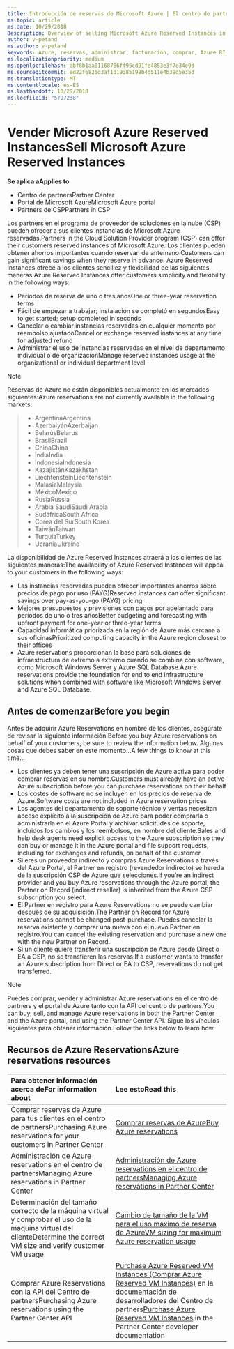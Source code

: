 ```yaml
---
title: Introducción de reservas de Microsoft Azure | El centro de partners
ms.topic: article
ms.date: 10/29/2018
Description: Overview of selling Microsoft Azure Reserved Instances in CSP.
author: v-petand
ms.author: v-petand
keywords: Azure, reservas, administrar, facturación, comprar, Azure RI, instancias reservadas de Azure
ms.localizationpriority: medium
ms.openlocfilehash: abf8b1aa01168786ff95cd91fe4853e3f7e34e9d
ms.sourcegitcommit: ed22f6825d3af1d19385198b4d511e4b39d5e353
ms.translationtype: MT
ms.contentlocale: es-ES
ms.lasthandoff: 10/29/2018
ms.locfileid: "5797238"
---
```

# <a name="sell-microsoft-azure-reserved-instances"></a><span data-ttu-id="4a1ec-103">Vender Microsoft Azure Reserved Instances</span><span class="sxs-lookup"><span data-stu-id="4a1ec-103">Sell Microsoft Azure Reserved Instances</span></span> 

**<span data-ttu-id="4a1ec-104">Se aplica a</span><span class="sxs-lookup"><span data-stu-id="4a1ec-104">Applies to</span></span>**

-  <span data-ttu-id="4a1ec-105">Centro de partners</span><span class="sxs-lookup"><span data-stu-id="4a1ec-105">Partner Center</span></span>
-  <span data-ttu-id="4a1ec-106">Portal de Microsoft Azure</span><span class="sxs-lookup"><span data-stu-id="4a1ec-106">Microsoft Azure portal</span></span>
-  <span data-ttu-id="4a1ec-107">Partners de CSP</span><span class="sxs-lookup"><span data-stu-id="4a1ec-107">Partners in CSP</span></span>

<span data-ttu-id="4a1ec-108">Los partners en el programa de proveedor de soluciones en la nube (CSP) pueden ofrecer a sus clientes instancias de Microsoft Azure reservadas.</span><span class="sxs-lookup"><span data-stu-id="4a1ec-108">Partners in the Cloud Solution Provider program (CSP) can offer their customers reserved instances of Microsoft Azure.</span></span> <span data-ttu-id="4a1ec-109">Los clientes pueden obtener ahorros importantes cuando reservan de antemano.</span><span class="sxs-lookup"><span data-stu-id="4a1ec-109">Customers can gain significant savings when they reserve in advance.</span></span> <span data-ttu-id="4a1ec-110">Azure Reserved Instances ofrece a los clientes sencillez y flexibilidad de las siguientes maneras:</span><span class="sxs-lookup"><span data-stu-id="4a1ec-110">Azure Reserved Instances offer customers simplicity and flexibility in the following ways:</span></span>

-   <span data-ttu-id="4a1ec-111">Períodos de reserva de uno o tres años</span><span class="sxs-lookup"><span data-stu-id="4a1ec-111">One or three-year reservation terms</span></span> 
-   <span data-ttu-id="4a1ec-112">Fácil de empezar a trabajar; instalación se completó en segundos</span><span class="sxs-lookup"><span data-stu-id="4a1ec-112">Easy to get started; setup completed in seconds</span></span> 
-   <span data-ttu-id="4a1ec-113">Cancelar o cambiar instancias reservadas en cualquier momento por reembolso ajustado</span><span class="sxs-lookup"><span data-stu-id="4a1ec-113">Cancel or exchange reserved instances at any time for adjusted refund</span></span> 
-   <span data-ttu-id="4a1ec-114">Administrar el uso de instancias reservadas en el nivel de departamento individual o de organización</span><span class="sxs-lookup"><span data-stu-id="4a1ec-114">Manage reserved instances usage at the organizational or individual department level</span></span> 

> [!NOTE]  
> <span data-ttu-id="4a1ec-115">Reservas de Azure no están disponibles actualmente en los mercados siguientes:</span><span class="sxs-lookup"><span data-stu-id="4a1ec-115">Azure reservations are not currently available in the following markets:</span></span>
  
> * <span data-ttu-id="4a1ec-116">Argentina</span><span class="sxs-lookup"><span data-stu-id="4a1ec-116">Argentina</span></span>
> * <span data-ttu-id="4a1ec-117">Azerbaiyán</span><span class="sxs-lookup"><span data-stu-id="4a1ec-117">Azerbaijan</span></span>
> * <span data-ttu-id="4a1ec-118">Belarús</span><span class="sxs-lookup"><span data-stu-id="4a1ec-118">Belarus</span></span>
> * <span data-ttu-id="4a1ec-119">Brasil</span><span class="sxs-lookup"><span data-stu-id="4a1ec-119">Brazil</span></span>
> * <span data-ttu-id="4a1ec-120">China</span><span class="sxs-lookup"><span data-stu-id="4a1ec-120">China</span></span>
> * <span data-ttu-id="4a1ec-121">India</span><span class="sxs-lookup"><span data-stu-id="4a1ec-121">India</span></span>
> * <span data-ttu-id="4a1ec-122">Indonesia</span><span class="sxs-lookup"><span data-stu-id="4a1ec-122">Indonesia</span></span>
> * <span data-ttu-id="4a1ec-123">Kazajistán</span><span class="sxs-lookup"><span data-stu-id="4a1ec-123">Kazakhstan</span></span>
> * <span data-ttu-id="4a1ec-124">Liechtenstein</span><span class="sxs-lookup"><span data-stu-id="4a1ec-124">Liechtenstein</span></span>
> * <span data-ttu-id="4a1ec-125">Malasia</span><span class="sxs-lookup"><span data-stu-id="4a1ec-125">Malaysia</span></span>
> * <span data-ttu-id="4a1ec-126">México</span><span class="sxs-lookup"><span data-stu-id="4a1ec-126">Mexico</span></span>
> * <span data-ttu-id="4a1ec-127">Rusia</span><span class="sxs-lookup"><span data-stu-id="4a1ec-127">Russia</span></span>
> * <span data-ttu-id="4a1ec-128">Arabia Saudí</span><span class="sxs-lookup"><span data-stu-id="4a1ec-128">Saudi Arabia</span></span>
> * <span data-ttu-id="4a1ec-129">Sudáfrica</span><span class="sxs-lookup"><span data-stu-id="4a1ec-129">South Africa</span></span>
> * <span data-ttu-id="4a1ec-130">Corea del Sur</span><span class="sxs-lookup"><span data-stu-id="4a1ec-130">South Korea</span></span>
> * <span data-ttu-id="4a1ec-131">Taiwán</span><span class="sxs-lookup"><span data-stu-id="4a1ec-131">Taiwan</span></span>
> * <span data-ttu-id="4a1ec-132">Turquía</span><span class="sxs-lookup"><span data-stu-id="4a1ec-132">Turkey</span></span>
> * <span data-ttu-id="4a1ec-133">Ucrania</span><span class="sxs-lookup"><span data-stu-id="4a1ec-133">Ukraine</span></span>

<span data-ttu-id="4a1ec-134">La disponibilidad de Azure Reserved Instances atraerá a los clientes de las siguientes maneras:</span><span class="sxs-lookup"><span data-stu-id="4a1ec-134">The availability of Azure Reserved Instances will appeal to your customers in the following ways:</span></span>

-   <span data-ttu-id="4a1ec-135">Las instancias reservadas pueden ofrecer importantes ahorros sobre precios de pago por uso (PAYG)</span><span class="sxs-lookup"><span data-stu-id="4a1ec-135">Reserved instances can offer significant savings over pay-as-you-go (PAYG) pricing</span></span>
-   <span data-ttu-id="4a1ec-136">Mejores presupuestos y previsiones con pagos por adelantado para períodos de uno o tres años</span><span class="sxs-lookup"><span data-stu-id="4a1ec-136">Better budgeting and forecasting with upfront payment for one-year or three-year terms</span></span> 
-   <span data-ttu-id="4a1ec-137">Capacidad informática priorizada en la región de Azure más cercana a sus oficinas</span><span class="sxs-lookup"><span data-stu-id="4a1ec-137">Prioritized computing capacity in the Azure region closest to their offices</span></span>  
-   <span data-ttu-id="4a1ec-138">Azure reservations proporcionan la base para soluciones de infraestructura de extremo a extremo cuando se combina con software, como Microsoft Windows Server y Azure SQL Database.</span><span class="sxs-lookup"><span data-stu-id="4a1ec-138">Azure reservations provide the foundation for end to end infrastructure solutions when combined with software like Microsoft Windows Server and Azure SQL Database.</span></span>   

## <a name="before-you-begin"></a><span data-ttu-id="4a1ec-139">Antes de comenzar</span><span class="sxs-lookup"><span data-stu-id="4a1ec-139">Before you begin</span></span>

<span data-ttu-id="4a1ec-140">Antes de adquirir Azure Reservations en nombre de los clientes, asegúrate de revisar la siguiente información.</span><span class="sxs-lookup"><span data-stu-id="4a1ec-140">Before you buy Azure reservations on behalf of your customers, be sure to review the information below.</span></span> <span data-ttu-id="4a1ec-141">Algunas cosas que debes saber en este momento...</span><span class="sxs-lookup"><span data-stu-id="4a1ec-141">A few things to know at this time…</span></span>

-   <span data-ttu-id="4a1ec-142">Los clientes ya deben tener una suscripción de Azure activa para poder comprar reservas en su nombre.</span><span class="sxs-lookup"><span data-stu-id="4a1ec-142">Customers must already have an active Azure subscription before you can purchase reservations on their behalf</span></span>  
-   <span data-ttu-id="4a1ec-143">Los costes de software no se incluyen en los precios de reserva de Azure.</span><span class="sxs-lookup"><span data-stu-id="4a1ec-143">Software costs are not included in Azure reservation prices</span></span> 
-   <span data-ttu-id="4a1ec-144">Los agentes del departamento de soporte técnico y ventas necesitan acceso explícito a la suscripción de Azure para poder comprarla o administrarla en el Azure Portal y archivar solicitudes de soporte, incluidos los cambios y los reembolsos, en nombre del cliente.</span><span class="sxs-lookup"><span data-stu-id="4a1ec-144">Sales and help desk agents need explicit access to the Azure subscription so they can buy or manage it in the Azure portal and file support requests, including for exchanges and refunds, on behalf of the customer</span></span>  
-   <span data-ttu-id="4a1ec-145">Si eres un proveedor indirecto y compras Azure Reservations a través del Azure Portal, el Partner en registro (revendedor indirecto) se hereda de la suscripción CSP de Azure que selecciones.</span><span class="sxs-lookup"><span data-stu-id="4a1ec-145">If you’re an indirect provider and you buy Azure reservations through the Azure portal, the Partner on Record (indirect reseller) is inherited from the Azure CSP subscription you select.</span></span> 
-   <span data-ttu-id="4a1ec-146">El Partner en registro para Azure Reservations no se puede cambiar después de su adquisición.</span><span class="sxs-lookup"><span data-stu-id="4a1ec-146">The Partner on Record for Azure reservations cannot be changed post-purchase.</span></span> <span data-ttu-id="4a1ec-147">Puedes cancelar la reserva existente y comprar una nueva con el nuevo Partner en registro.</span><span class="sxs-lookup"><span data-stu-id="4a1ec-147">You can cancel the existing reservation and purchase a new one with the new Partner on Record.</span></span> 
-   <span data-ttu-id="4a1ec-148">Si un cliente quiere transferir una suscripción de Azure desde Direct o EA a CSP, no se transfieren las reservas.</span><span class="sxs-lookup"><span data-stu-id="4a1ec-148">If a customer wants to transfer an Azure subscription from Direct or EA to CSP, reservations do not get transferred.</span></span> 

>[!NOTE]
> <span data-ttu-id="4a1ec-149">Puedes comprar, vender y administrar Azure reservations en el centro de partners y el portal de Azure tanto con la API del centro de partners.</span><span class="sxs-lookup"><span data-stu-id="4a1ec-149">You can buy, sell, and manage Azure reservations in both the Partner Center and the Azure portal, and using the Partner Center API.</span></span> <span data-ttu-id="4a1ec-150">Sigue los vínculos siguientes para obtener información.</span><span class="sxs-lookup"><span data-stu-id="4a1ec-150">Follow the links below to learn how.</span></span> 

## <a name="azure-reservations-resources"></a><span data-ttu-id="4a1ec-151">Recursos de Azure Reservations</span><span class="sxs-lookup"><span data-stu-id="4a1ec-151">Azure reservations resources</span></span>
|**<span data-ttu-id="4a1ec-152">Para obtener información acerca de</span><span class="sxs-lookup"><span data-stu-id="4a1ec-152">For information about</span></span>**   |**<span data-ttu-id="4a1ec-153">Lee esto</span><span class="sxs-lookup"><span data-stu-id="4a1ec-153">Read this</span></span>**    |
|:-----------------------------|:-----------------|
|<span data-ttu-id="4a1ec-154">Comprar reservas de Azure para tus clientes en el centro de partners</span><span class="sxs-lookup"><span data-stu-id="4a1ec-154">Purchasing Azure reservations for your customers in Partner Center</span></span>   |[<span data-ttu-id="4a1ec-155">Comprar reservas de Azure</span><span class="sxs-lookup"><span data-stu-id="4a1ec-155">Buy Azure reservations</span></span>](azure-reservations-buying.md)
|<span data-ttu-id="4a1ec-156">Administración de Azure reservations en el centro de partners</span><span class="sxs-lookup"><span data-stu-id="4a1ec-156">Managing Azure reservations in Partner Center</span></span> | [<span data-ttu-id="4a1ec-157">Administración de Azure reservations en el centro de partners</span><span class="sxs-lookup"><span data-stu-id="4a1ec-157">Managing Azure reservations in Partner Center</span></span>](azure-reservations-manage.md)
|<span data-ttu-id="4a1ec-158">Determinación del tamaño correcto de la máquina virtual y comprobar el uso de la máquina virtual del cliente</span><span class="sxs-lookup"><span data-stu-id="4a1ec-158">Determine the correct VM size and verify customer VM usage</span></span>   |[<span data-ttu-id="4a1ec-159">Cambio de tamaño de la VM para el uso máximo de reserva de Azure</span><span class="sxs-lookup"><span data-stu-id="4a1ec-159">VM sizing for maximum Azure reservation usage</span></span>](azure-usage.md)   |
|<span data-ttu-id="4a1ec-160">Comprar Azure Reservations con la API del Centro de partners</span><span class="sxs-lookup"><span data-stu-id="4a1ec-160">Purchasing Azure reservations using the Partner Center API</span></span> | <span data-ttu-id="4a1ec-161">[Purchase Azure Reserved VM Instances (Comprar Azure Reserved VM Instances)](https://docs.microsoft.com/partner-center/develop/purchase-azure-reservations) en la documentación de desarrolladores del Centro de partners</span><span class="sxs-lookup"><span data-stu-id="4a1ec-161">[Purchase Azure Reserved VM Instances](https://docs.microsoft.com/partner-center/develop/purchase-azure-reservations) in the Partner Center developer documentation</span></span>

 

